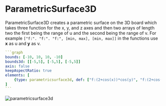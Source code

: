 # ParametricSurface3D

ParametricSurface3D creates a parametric surface on the 3D board which takes three function for the x, y, and z axes and then two arrays of length two the first being the range of u and the second being the range of v.  For example `["f:". "f:". "f:", [min, max], [min, max]]` in the functions use __x__ as u and __y__ as v.

````yaml
```graph
bounds: [-10, 10, 10, -10]
bounds3d: [[-5,5], [-5,5], [-5,5]]
axis: false
keepAspectRatio: true
elements: [
	{type: parametricsurface3d, def: ["f:(2+cos(x))*cos(y)", "f:(2+cos(x))*sin(y)", "f:sin(x)", [-5,"f:2*PI"], [-5,"f:PI"]]},
]
```
````

![parametricsurface3d](imgs/ParametricSurface3D-graph-1.png)

